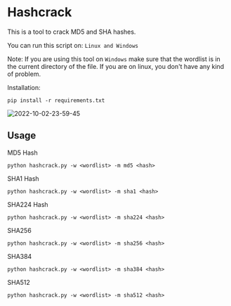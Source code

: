 # Hashcrack

This is a tool to crack MD5 and SHA hashes.

You can run this script on:
``
Linux and
Windows
``

Note: If you are using this tool on ``Windows`` make sure that the wordlist is in the current directory of the file.
If you are on linux, you don't have any kind of problem.

Installation:
```
pip install -r requirements.txt
```
![2022-10-02-23-59-45](https://user-images.githubusercontent.com/87804260/193478208-04d179ed-1868-4898-b32b-c5a3ead17fd8.gif)

Usage
---
MD5 Hash

```
python hashcrack.py -w <wordlist> -m md5 <hash>
```

SHA1 Hash


```
python hashcrack.py -w <wordlist> -m sha1 <hash>
```

SHA224 Hash

```
python hashcrack.py -w <wordlist> -m sha224 <hash>
```

SHA256


```
python hashcrack.py -w <wordlist> -m sha256 <hash>
```

SHA384

```
python hashcrack.py -w <wordlist> -m sha384 <hash>
```

SHA512

```
python hashcrack.py -w <wordlist> -m sha512 <hash>
```
